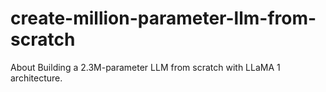 # create-million-parameter-llm-from-scratch
About Building a 2.3M-parameter LLM from scratch with LLaMA 1 architecture.
